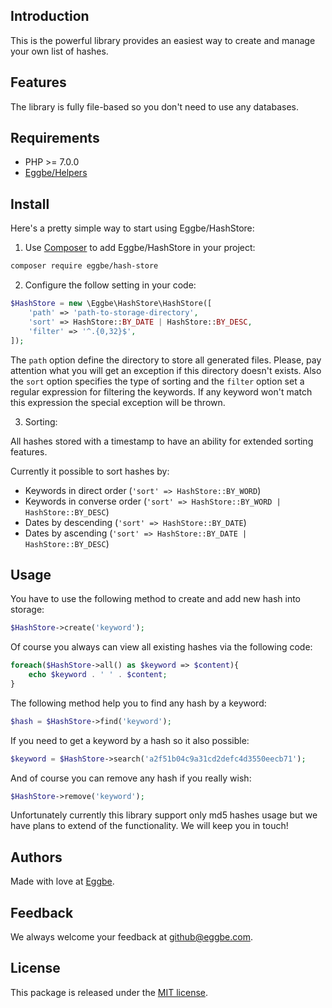 ## Introduction
This is the powerful library provides an easiest way to create and manage your own list of hashes.      


## Features
The library is fully file-based so you don't need to use any databases. 


## Requirements
* PHP >= 7.0.0
* [Eggbe/Helpers](https://github.com/eggbe/helpers)


## Install
Here's a pretty simple way to start using Eggbe/HashStore:

1. Use [Composer](http://getcomposer.org) to add Eggbe/HashStore in your project: 

```bash
composer require eggbe/hash-store
```

2. Configure the follow setting in your code:

```php
$HashStore = new \Eggbe\HashStore\HashStore([
	'path' => 'path-to-storage-directory',
	'sort' => HashStore::BY_DATE | HashStore::BY_DESC,
	'filter' => '^.{0,32}$',
]);
```

The `path` option define the directory to store all generated files. Please, pay attention what you will get an exception if this directory doesn't exists.
Also the `sort` option specifies the type of sorting and the `filter` option set a regular expression for filtering the keywords. If any keyword won't match this expression the special exception will be thrown.     

3. Sorting:

All hashes stored with a timestamp to have an ability for extended sorting features.

Currently it possible to sort hashes by: 
* Keywords in direct order (`'sort' => HashStore::BY_WORD`)
* Keywords in converse order (`'sort' => HashStore::BY_WORD | HashStore::BY_DESC`) 
* Dates by descending (`'sort' => HashStore::BY_DATE`)
* Dates by ascending (`'sort' => HashStore::BY_DATE | HashStore::BY_DESC`) 


## Usage
You have to use the following method to create and add new hash into storage: 

```php
$HashStore->create('keyword');
```
 
Of course you always can view all existing hashes via the following code: 

```php
foreach($HashStore->all() as $keyword => $content){
	echo $keyword . ' ' . $content;
}  
```

The following method help you to find any hash by a keyword:

```php
$hash = $HashStore->find('keyword');
```

If you need to get a keyword by a hash so it also possible:

```php
$keyword = $HashStore->search('a2f51b04c9a31cd2defc4d3550eecb71');
```

And of course you can remove any hash if you really wish:

```php
$HashStore->remove('keyword');
```

Unfortunately currently this library support only md5 hashes usage but we have plans to extend of the functionality. We will keep you in touch!


## Authors
Made with love at [Eggbe](http://eggbe.com).


## Feedback 
We always welcome your feedback at [github@eggbe.com](mailto:github@eggbe.com).


## License
This package is released under the [MIT license](https://github.com/eggbe/hash-store/blob/master/LICENSE).
